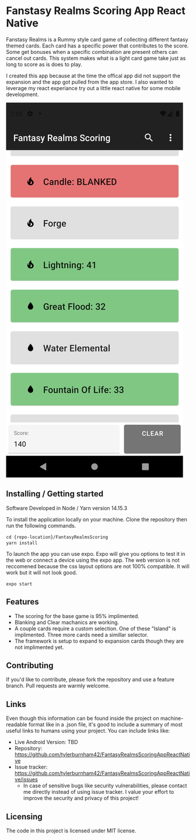 # Fanstasy Realms Scoring App React Native

Fanstasy Realms is a Rummy style card game of collecting different fantasy themed cards. Each card has a specific power that contributes to the score. Some get bonuses when a specific combination are present others can cancel out cards. This system makes what is a light card game take just as long to score as is does to play. 

I created this app because at the time the offical app did not support the expansion and the app got pulled from the app store. I also wanted to leverage my react experiance try out a little react native for some mobile development.

![Screenshot](/images/Screenshot_1653001808.png?raw=true "Scoring App")

## Installing / Getting started

Software Developed in Node / Yarn version 14.15.3

To install the application locally on your machine. Clone the repository then run the following commands.

```shell
cd {repo-location}/FantasyRealmsScoring
yarn install
```

To launch the app you can use expo. Expo will give you options to test it in the web or connect a device using the expo app. The web version is not reccomened because the css layout options are not 100% compatible. It will work but it will not look good.

```shell
expo start
```


## Features

* The scoring for the base game is 95% implimented.
* Blanking and Clear machanics are working.
* A couple cards require a custom selection. One of these "Island" is implimented. Three more cards need a simillar selector.
* The framework is setup to expand to expansion cards though they are not implimented yet.

## Contributing

If you'd like to contribute, please fork the repository and use a feature
branch. Pull requests are warmly welcome.

## Links

Even though this information can be found inside the project on machine-readable
format like in a .json file, it's good to include a summary of most useful
links to humans using your project. You can include links like:

- Live Android Version: TBD
- Repository: https://github.com/tylerburnham42/FantasyRealmsScoringAppReactNative
- Issue tracker: https://github.com/tylerburnham42/FantasyRealmsScoringAppReactNative/issues
  - In case of sensitive bugs like security vulnerabilities, please contact
    me directly instead of using issue tracker. I value your effort
    to improve the security and privacy of this project!

## Licensing

The code in this project is licensed under MIT license.